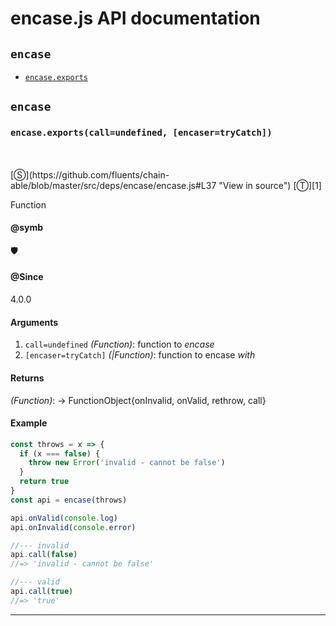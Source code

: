 # encase.js API documentation

<!-- div class="toc-container" -->

<!-- div -->

## `encase`
* <a href="#encase-prototype-exports"  data-meta="exports call undefined encaser tryCatch"  data-call="exports call undefined encaser tryCatch"  data-category="Methods"  data-description="Function"  data-name="exports"  data-member="encase"  data-all="meta n exports call undefined encaser tryCatch call exports call undefined encaser tryCatch category Methods description Function name exports member encase see notes todos klassProps" >`encase.exports`</a>

<!-- /div -->

<!-- /div -->

<!-- div class="doc-container" -->

<!-- div -->

## `encase`

<!-- div -->

<h3 id="encase-prototype-exports" data-member="encase" data-category="Methods" data-name="exports"><code>encase.exports(call=undefined, [encaser=tryCatch])</code></h3>
<br>
<br>
[&#x24C8;](https://github.com/fluents/chain-able/blob/master/src/deps/encase/encase.js#L37 "View in source") [&#x24C9;][1]

Function


#### @symb 

🛡 

#### @Since
4.0.0

#### Arguments
1. `call=undefined` *(Function)*: function to _encase_
2. `[encaser=tryCatch]` *(|Function)*: function to encase _with_

#### Returns
*(Function)*: -> FunctionObject{onInvalid, onValid, rethrow, call}

#### Example
```js
const throws = x => {
  if (x === false) {
    throw new Error('invalid - cannot be false')
  }
  return true
}
const api = encase(throws)

api.onValid(console.log)
api.onInvalid(console.error)

//--- invalid
api.call(false)
//=> 'invalid - cannot be false'

//--- valid
api.call(true)
//=> 'true'

```
---

<!-- /div -->

<!-- /div -->

<!-- /div -->

 [1]: #encase "Jump back to the TOC."

